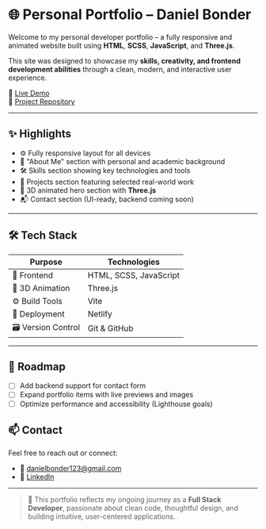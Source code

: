 # 🌐 Personal Portfolio – Daniel Bonder

Welcome to my personal developer portfolio – a fully responsive and animated website built using **HTML**, **SCSS**, **JavaScript**, and **Three.js**.

This site was designed to showcase my **skills, creativity, and frontend development abilities** through a clean, modern, and interactive user experience.

🔗 [Live Demo](https://danielbonder.netlify.app/)  
📁 [Project Repository](https://github.com/DanielBonder/portfolio_DB)

---

## ✨ Highlights

- ⚙️ Fully responsive layout for all devices  
- 🧠 "About Me" section with personal and academic background  
- 🛠️ Skills section showing key technologies and tools  
- 🚀 Projects section featuring selected real-world work  
- 🧊 3D animated hero section with **Three.js**  
- 📬 Contact section (UI-ready, backend coming soon)

---

## 🛠 Tech Stack

| Purpose           | Technologies                        |
|-------------------|-------------------------------------|
| 🎨 Frontend        | HTML, SCSS, JavaScript              |
| 🧊 3D Animation     | Three.js                            |
| ⚙️ Build Tools      | Vite                                |
| 🚀 Deployment       | Netlify                             |
| 🗃️ Version Control  | Git & GitHub                        |

---

## 🚧 Roadmap

- [ ] Add backend support for contact form  
- [ ] Expand portfolio items with live previews and images  
- [ ] Optimize performance and accessibility (Lighthouse goals)

## 📫 Contact

Feel free to reach out or connect:

- 📧 [danielbonder123@gmail.com](mailto:danielbonder123@gmail.com)  
- 💼 [LinkedIn](https://www.linkedin.com/in/daniel-bonder1/)

---

> 🎯 This portfolio reflects my ongoing journey as a **Full Stack Developer**, passionate about clean code, thoughtful design, and building intuitive, user-centered applications.
